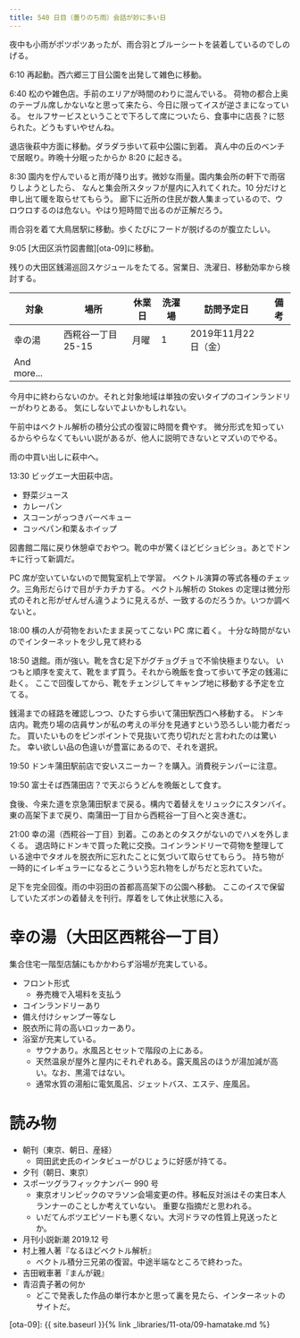 ```yaml
---
title: 540 日目（曇りのち雨）会話が妙に多い日
---
```


夜中も小雨がポツポツあったが、雨合羽とブルーシートを装着しているのでしのげる。

6:10 再起動。西六郷三丁目公園を出発して雑色に移動。

6:40 松のや雑色店。手前のエリアが時間のわりに混んでいる。
荷物の都合上奥のテーブル席しかないなと思って来たら、今日に限ってイスが逆さまになっている。
セルフサービスということで下ろして席についたら、食事中に店長？に怒られた。どうもすいやせんね。

退店後萩中方面に移動。ダラダラ歩いて萩中公園に到着。
真ん中の丘のベンチで居眠り。昨晩十分眠ったからか 8:20 に起きる。

8:30 園内を佇んでいると雨が降り出す。微妙な雨量。園内集会所の軒下で雨宿りしようとしたら、
なんと集会所スタッフが屋内に入れてくれた。10 分だけと申し出て暖を取らせてもらう。
廊下に近所の住民が数人集まっているので、ウロウロするのは危ない。やはり短時間で出るのが正解だろう。

雨合羽を着て大鳥居駅に移動。歩くたびにフードが脱げるのが腹立たしい。

9:05 [大田区浜竹図書館][ota-09]に移動。

残りの大田区銭湯巡回スケジュールをたてる。営業日、洗濯日、移動効率から検討する。

| 対象 | 場所 | 休業日 | 洗濯場 | 訪問予定日 | 備考 |
| ----- | ----- | ----- | ------ | ------ | ---- |
| 幸の湯 | 西糀谷一丁目 25-15 | 月曜 | 1 | 2019年11月22日（金） | |
| And more... | | | | | |

<!--
| 天神湯 | 南蒲田一丁目 7-23 | 木曜 | 1 | 2019年11月24日（日） | 洗濯日 |
| 大正湯 | 東蒲田一丁目 21-6 | 金曜 | 0 | 2019年11月26日（火） | |
| 寿湯 | 蒲田三丁目 8-6 | 月曜 | 1 | 2019年11月28日（木） | 洗濯日 |
| 蒲田福の湯 | 蒲田一丁目 12-15 | 木曜 | 0 | 2019年11月30日（土） | |
| 明神湯 | 南雪谷五丁目 14-7 | 5, 15, 25 | 1 | 2019年12月02日（月） | 洗濯日 |
| ココフロますの湯 | 南久が原二丁目 1-23 | 第 2 木 | 0 | 2019年12月04日（水） | |
| 都湯 | 下丸子四丁目 3-11 | 月 | 1 | 2019年12月06日（金） | 洗濯日 |
| 調布弁天湯 | 北嶺町 10-11 | 不定 | 0 | 2019年12月08日（日） | |
-->

今月中に終わらないのか。それと対象地域は単独の安いタイプのコインランドリーがわりとある。
気にしないでよいかもしれない。

午前中はベクトル解析の積分公式の復習に時間を費やす。
微分形式を知っているからやらなくてもいい説があるが、他人に説明できないとマズいのでやる。

雨の中買い出しに萩中へ。

13:30 ビッグエー大田萩中店。
* 野菜ジュース
* カレーパン
* スコーンがっつきバーベキュー
* コッペパン和栗＆ホイップ

図書館二階に戻り休憩卓でおやつ。靴の中が驚くほどビショビショ。あとでドンキに行って新調だ。

PC 席が空いていないので閲覧室机上で学習。
ベクトル演算の等式各種のチェック。三角形だらけで目がチカチカする。
ベクトル解析の Stokes の定理は微分形式のそれと形がぜんぜん違うように見えるが、一致するのだろうか。いつか調べないと。

18:00 横の人が荷物をおいたまま戻ってこない PC 席に着く。
十分な時間がないのでインターネットを少し見て終わる

18:50 退館。雨が強い。靴を含む足下がグチョグチョで不愉快極まりない。
いつもと順序を変えて、靴をまず買う。それから晩飯を食って歩いて予定の銭湯に赴く。
ここで回復してから、靴をチェンジしてキャンプ地に移動する予定を立てる。

銭湯までの経路を確認しつつ、ひたすら歩いて蒲田駅西口へ移動する。
ドンキ店内。靴売り場の店員サンが私の考えの半分を見通すという恐ろしい能力者だった。
買いたいものをピンポイントで見抜いて売り切れだと言われたのは驚いた。
幸い欲しい品の色違いが豊富にあるので、それを選択。

19:50 ドンキ蒲田駅前店で安いスニーカー？を購入。消費税テンパーに注意。

19:50 富士そば西蒲田店？で天ぷらうどんを晩飯として食す。

食後、今来た道を京急蒲田駅まで戻る。構内で着替えをリュックにスタンバイ。
東の高架下まで戻り、南蒲田一丁目から西糀谷一丁目へと突き進む。

21:00 幸の湯（西糀谷一丁目）到着。このあとのタスクがないのでハメを外しまくる。
退店時にドンキで買った靴に交換。コインランドリーで荷物を整理している途中でタオルを脱衣所に忘れたことに気づいて取らせてもらう。
持ち物が一時的にイレギュラーになるとこういう忘れ物をしがちだと忘れていた。

足下を完全回復。雨の中羽田の首都高高架下の公園へ移動。
ここのイスで保留していたズボンの着替えを刊行。厚着をして休止状態に入る。

# 幸の湯（大田区西糀谷一丁目）

集合住宅一階型店舗にもかかわらず浴場が充実している。

* フロント形式
  * 券売機で入場料を支払う
* コインランドリーあり
* 備え付けシャンプー等なし
* 脱衣所に背の高いロッカーあり。
* 浴室が充実している。
  * サウナあり。水風呂とセットで階段の上にある。
  * 天然温泉が屋外と屋内にそれぞれある。露天風呂のほうが湯加減が高い。なお、黒湯ではない。
  * 通常水質の湯船に電気風呂、ジェットバス、エステ、座風呂。

# 読み物

* 朝刊（東京、朝日、産経）
  * 岡田武史氏のインタビューがひじょうに好感が持てる。
* 夕刊（朝日、東京）
* スポーツグラフィックナンバー 990 号
  * 東京オリンピックのマラソン会場変更の件。移転反対派はその実日本人ランナーのことしか考えていない。
    重要な指摘だと思われる。
  * いだてんボツエピソードも悪くない。大河ドラマの性質上見送ったとか。
* 月刊小説新潮 2019.12 号
* 村上雅人著『なるほどベクトル解析』
  * ベクトル積分三兄弟の復習。中途半端なところで終わった。
* 吉田戦車著『まんが親』
* 青沼貴子著の何か
  * どこで発表した作品の単行本かと思って裏を見たら、インターネットのサイトだ。

[ota-09]: {{ site.baseurl }}{% link _libraries/11-ota/09-hamatake.md %}
